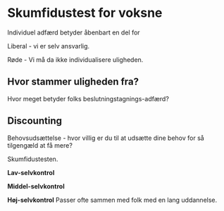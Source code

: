 # Skumfidustest for voksne

Individuel adfærd betyder åbenbart en del for


Liberal - vi er selv ansvarlig.

Røde - Vi må da ikke individualisere uligheden.


## Hvor stammer uligheden fra?

Hvor meget betyder folks beslutningstagnings-adfærd?

## Discounting

Behovsudsættelse - hvor villig er du til at udsætte dine behov for så tilgengæld at få mere?

Skumfidustesten.


**Lav-selvkontrol**

**Middel-selvkontrol**

**Høj-selvkontrol**
Passer ofte sammen med folk med en lang uddannelse.
